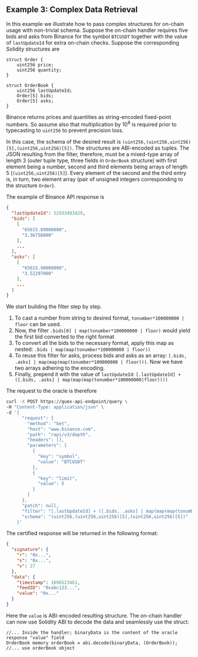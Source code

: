 ## Example 3: Complex Data Retrieval

In this example we illustrate how to pass complex structures for on-chain usage with non-trivial schema.
Suppose the on-chain handler requires five bids and asks from Binance for the symbol `BTCUSDT` together with the value
of `lastUpdateId` for extra on-chain checks. Suppose the corresponding Solidity structures are
```solidity
struct Order {
    uint256 price;
    uint256 quantity;
}

struct OrderBook {
    uint256 lastUpdateId;
    Order[5] bids;
    Order[5] asks;
}
```
Binance returns prices and quantities as string-encoded fixed-point numbers. So assume also that multiplication by 10<sup>8</sup>
is required prior to typecasting to `uint256` to prevent precision loss.

In this case, the schema of the desired result is `(uint256,(uint256,uint256)[5],(uint256,uint256)[5])`. The structures
are ABI-encoded as tuples. The JSON resulting from the filter, therefore, must be a mixed-type array of length 3 (outer
tuple type, three fields in `OrderBook` structure) with first element being a number, second and third elements being
arrays of length 5 (`(uint256,uint256)[5]`). Every element of the second and the third entry is, in turn, two element
array (pair of unsigned integers corresponding to the structure `Order`).

The example of Binance API response is
```json
{
  "lastUpdateId": 52933493429,
  "bids": [
    [
      "65615.89000000",
      "3.36758000"
    ],
    ...
  ],
  "asks": [
    [
      "65615.90000000",
      "3.52297000"
    ],
    ...
  ]
}
```
We start building the filter step by step. 
1. To cast a number from string to desired format, `tonumber*100000000 | floor` can be used. 
2. Now, the filter `.bids[0] | map(tonumber*100000000 | floor)` would yield the first bid converted to the
right format
3. To convert all the bids to the necessary format, apply this map as nested: `.bids | map(map(tonumber*100000000 | floor))`
4. To reuse this filter for asks, process bids and asks as an array:
`[.bids, .asks] | map(map(map(tonumber*100000000 | floor)))`. Now we have two arrays adhering to the encoding.
5. Finally, prepend it with the value of `lastUpdateId`:
`[.lastUpdateId] + ([.bids, .asks] | map(map(map(tonumber*100000000|floor))))`

The request to the oracle is therefore
```bash
curl -X POST https://quex-api-endpoint/query \
-H "Content-Type: application/json" \
-d '{
      "request": {
        "method": "Get",
        "host": "www.binance.com",
        "path": "/api/v3/depth",
        "headers": [],
        "parameters": [
          {
            "key": "symbol",
            "value": "BTCUSDT"
          },
          {
            "key": "limit",
            "value": 5
          }
        ]
      },
      "patch": null,
      "filter": "[.lastUpdateId] + ([.bids, .asks] | map(map(map(tonumber*100000000|floor))))"
      "schema": "(uint256,(uint256,uint256)[5],(uint256,uint256)[5])"
    }'
```
The certified response will be returned in the following format:
```json
{
  "signature": {
    "r": "0x...",
    "s": "0x...",
    "v": 27
  },
  "data": {
    "timestamp": 1696523461,
    "feedID": "0xabc123...",
    "value": "0x..."
  }
}
```
Here the `value` is ABI-encoded resulting structure.
The on-chain handler can now use Solidity ABI to decode the data and seamlessly use the struct:
```solidity
//... Inside the handler; binaryData is the content of the oracle response "value" field
OrderBook memory orderBook = abi.decode(binaryData, (OrderBook));
//... use orderBook object
```
